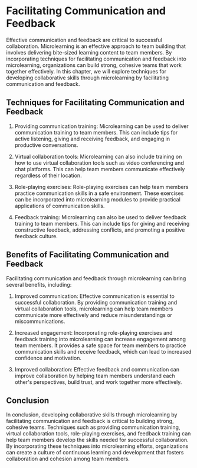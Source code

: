 # Facilitating Communication and Feedback

Effective communication and feedback are critical to successful collaboration. Microlearning is an effective approach to team building that involves delivering bite-sized learning content to team members. By incorporating techniques for facilitating communication and feedback into microlearning, organizations can build strong, cohesive teams that work together effectively. In this chapter, we will explore techniques for developing collaborative skills through microlearning by facilitating communication and feedback.

Techniques for Facilitating Communication and Feedback
------------------------------------------------------

1. Providing communication training: Microlearning can be used to deliver communication training to team members. This can include tips for active listening, giving and receiving feedback, and engaging in productive conversations.

2. Virtual collaboration tools: Microlearning can also include training on how to use virtual collaboration tools such as video conferencing and chat platforms. This can help team members communicate effectively regardless of their location.

3. Role-playing exercises: Role-playing exercises can help team members practice communication skills in a safe environment. These exercises can be incorporated into microlearning modules to provide practical applications of communication skills.

4. Feedback training: Microlearning can also be used to deliver feedback training to team members. This can include tips for giving and receiving constructive feedback, addressing conflicts, and promoting a positive feedback culture.

Benefits of Facilitating Communication and Feedback
---------------------------------------------------

Facilitating communication and feedback through microlearning can bring several benefits, including:

1. Improved communication: Effective communication is essential to successful collaboration. By providing communication training and virtual collaboration tools, microlearning can help team members communicate more effectively and reduce misunderstandings or miscommunications.

2. Increased engagement: Incorporating role-playing exercises and feedback training into microlearning can increase engagement among team members. It provides a safe space for team members to practice communication skills and receive feedback, which can lead to increased confidence and motivation.

3. Improved collaboration: Effective feedback and communication can improve collaboration by helping team members understand each other's perspectives, build trust, and work together more effectively.

Conclusion
----------

In conclusion, developing collaborative skills through microlearning by facilitating communication and feedback is critical to building strong, cohesive teams. Techniques such as providing communication training, virtual collaboration tools, role-playing exercises, and feedback training can help team members develop the skills needed for successful collaboration. By incorporating these techniques into microlearning efforts, organizations can create a culture of continuous learning and development that fosters collaboration and cohesion among team members.
